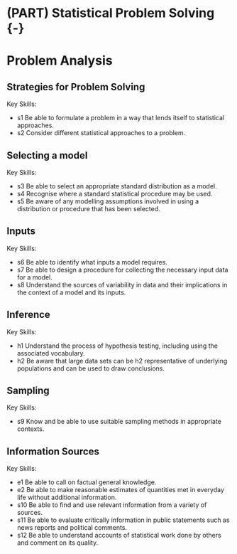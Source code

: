 # (PART) Statistical Problem Solving {-}

# Problem Analysis


## Strategies for Problem Solving

Key Skills:

- s1 Be able to formulate a problem in a way that lends itself to statistical approaches.
- s2 Consider different statistical approaches to a problem.

## Selecting a model

Key Skills:

- s3 Be able to select an appropriate standard distribution as a model.
- s4 Recognise where a standard statistical procedure may be used.
- s5 Be aware of any modelling assumptions involved in using a distribution or procedure that has been selected.

## Inputs

Key Skills:

- s6 Be able to identify what inputs a model requires.
- s7 Be able to design a procedure for collecting the necessary input data for a model.
- s8 Understand the sources of variability in data and their implications in the context of a model and its inputs.

## Inference

Key Skills:

- h1 Understand the process of hypothesis testing, including using the associated vocabulary.
- h2 Be aware that large data sets can be h2 representative of underlying populations and can be used to draw conclusions.

## Sampling

Key Skills:

- s9 Know and be able to use suitable sampling methods in appropriate contexts.

## Information Sources

Key Skills:

- e1 Be able to call on factual general knowledge.
- e2 Be able to make reasonable estimates of quantities met in everyday life without additional information.
- s10 Be able to find and use relevant information from a variety of sources.
- s11 Be able to evaluate critically information in public statements such as news reports and political comments.
- s12 Be able to understand accounts of statistical work done by others and comment on its quality.
